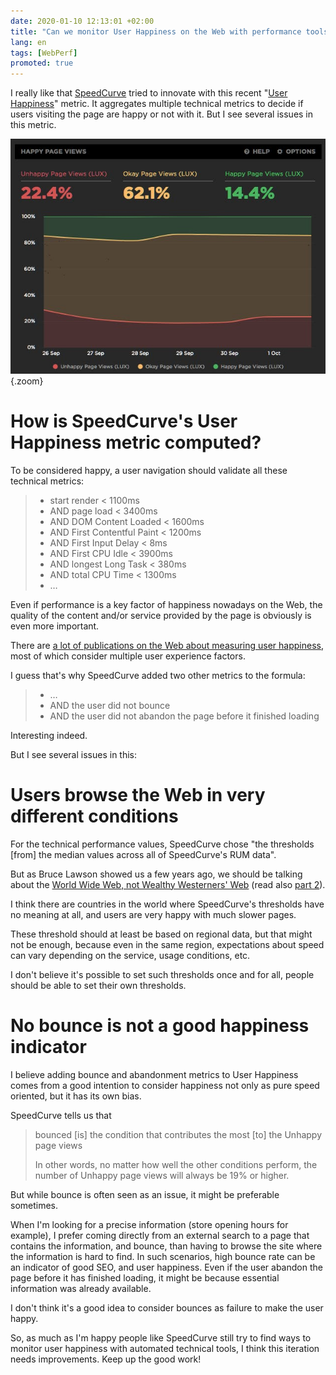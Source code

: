 ```yaml
---
date: 2020-01-10 12:13:01 +02:00
title: "Can we monitor User Happiness on the Web with performance tools?"
lang: en
tags: [WebPerf]
promoted: true
---
```


I really like that [SpeedCurve](https://speedcurve.com/) tried to innovate with this recent "[User Happiness](https://support.speedcurve.com/en/articles/3380780-user-happiness)" metric. It aggregates multiple technical metrics to decide if users visiting the page are happy or not with it. But I see several issues in this metric.

![User Happiness monitoring in SpeedCurve](speedcurve-user-happiness-monitoring.png "User Happiness monitoring in SpeedCurve"){.zoom}

# How is SpeedCurve's User Happiness metric computed?

To be considered happy, a user navigation should validate all these technical metrics:

> - start render < 1100ms
> - AND page load < 3400ms
> - AND DOM Content Loaded < 1600ms
> - AND First Contentful Paint < 1200ms
> - AND First Input Delay < 8ms
> - AND First CPU Idle < 3900ms
> - AND longest Long Task < 380ms
> - AND total CPU Time < 1300ms
> - …

Even if performance is a key factor of happiness nowadays on the Web, the quality of the content and/or service provided by the page is obviously is even more important.

There are [a lot of publications on the Web about measuring user happiness](https://duckduckgo.com/?q=measure+User+Happiness&t=h_&ia=web), most of which consider multiple user experience factors.

I guess that's why SpeedCurve added two other metrics to the formula:

> - …
> - AND the user did not bounce
> - AND the user did not abandon the page before it finished loading

Interesting indeed.

But I see several issues in this:

# Users browse the Web in very different conditions

For the technical performance values, SpeedCurve chose "the thresholds [from] the median values across all of SpeedCurve's RUM data".

But as Bruce Lawson showed us a few years ago, we should be talking about the [World Wide Web, not Wealthy Westerners' Web](https://www.smashingmagazine.com/2017/03/world-wide-web-not-wealthy-western-web-part-1/) (read also [part 2](https://www.smashingmagazine.com/2017/03/world-wide-web-not-wealthy-western-web-part-2/)).

I think there are countries in the world where SpeedCurve's thresholds have no meaning at all, and users are very happy with much slower pages.

These threshold should at least be based on regional data, but that might not be enough, because even in the same region, expectations about speed can vary depending on the service, usage conditions, etc.

I don't believe it's possible to set such thresholds once and for all, people should be able to set their own thresholds.

# No bounce is not a good happiness indicator

I believe adding bounce and abandonment metrics to User Happiness comes from a good intention to consider happiness not only as pure speed oriented, but it has its own bias.

SpeedCurve tells us that 

> bounced [is] the condition that contributes the most [to] the Unhappy page views
> 
> In other words, no matter how well the other conditions perform, the number of Unhappy page views will always be 19% or higher.

But while bounce is often seen as an issue, it might be preferable sometimes.

When I'm looking for a precise information (store opening hours for example), I prefer coming directly from an external search to a page that contains the information, and bounce, than having to browse the site where the information is hard to find. In such scenarios, high bounce rate can be an indicator of good SEO, and user happiness. Even if the user abandon the page before it has finished loading, it might be because essential information was already available.

I don't think it's a good idea to consider bounces as failure to make the user happy.

So, as much as I'm happy people like SpeedCurve still try to find ways to monitor user happiness with automated technical tools, I think this iteration needs improvements. Keep up the good work!
